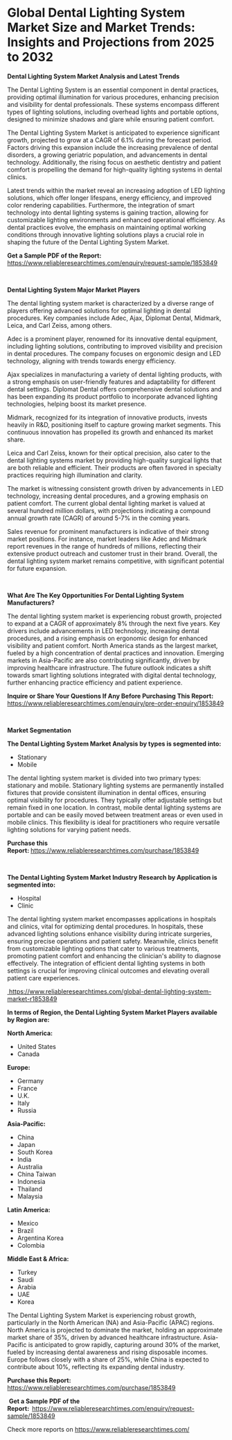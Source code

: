 <p><h1>Global Dental Lighting System Market Size and Market Trends: Insights and Projections from 2025 to 2032</h1></p><p><strong>Dental Lighting System Market Analysis and Latest Trends</strong></p>
<p><p>The Dental Lighting System is an essential component in dental practices, providing optimal illumination for various procedures, enhancing precision and visibility for dental professionals. These systems encompass different types of lighting solutions, including overhead lights and portable options, designed to minimize shadows and glare while ensuring patient comfort.</p><p>The Dental Lighting System Market is anticipated to experience significant growth, projected to grow at a CAGR of 6.1% during the forecast period. Factors driving this expansion include the increasing prevalence of dental disorders, a growing geriatric population, and advancements in dental technology. Additionally, the rising focus on aesthetic dentistry and patient comfort is propelling the demand for high-quality lighting systems in dental clinics.</p><p>Latest trends within the market reveal an increasing adoption of LED lighting solutions, which offer longer lifespans, energy efficiency, and improved color rendering capabilities. Furthermore, the integration of smart technology into dental lighting systems is gaining traction, allowing for customizable lighting environments and enhanced operational efficiency. As dental practices evolve, the emphasis on maintaining optimal working conditions through innovative lighting solutions plays a crucial role in shaping the future of the Dental Lighting System Market.</p></p>
<p><strong>Get a Sample PDF of the Report:&nbsp;</strong> <a href="https://www.reliableresearchtimes.com/enquiry/request-sample/1853849?utm_campaign=2467&utm_medium=2&utm_source=Github&utm_content=ia&utm_term=28022025&utm_id=dental-lighting-system">https://www.reliableresearchtimes.com/enquiry/request-sample/1853849</a></p>
<p>&nbsp;</p>
<p><strong>Dental Lighting System Major Market Players</strong></p>
<p><p>The dental lighting system market is characterized by a diverse range of players offering advanced solutions for optimal lighting in dental procedures. Key companies include Adec, Ajax, Diplomat Dental, Midmark, Leica, and Carl Zeiss, among others. </p><p>Adec is a prominent player, renowned for its innovative dental equipment, including lighting solutions, contributing to improved visibility and precision in dental procedures. The company focuses on ergonomic design and LED technology, aligning with trends towards energy efficiency.</p><p>Ajax specializes in manufacturing a variety of dental lighting products, with a strong emphasis on user-friendly features and adaptability for different dental settings. Diplomat Dental offers comprehensive dental solutions and has been expanding its product portfolio to incorporate advanced lighting technologies, helping boost its market presence.</p><p>Midmark, recognized for its integration of innovative products, invests heavily in R&D, positioning itself to capture growing market segments. This continuous innovation has propelled its growth and enhanced its market share.</p><p>Leica and Carl Zeiss, known for their optical precision, also cater to the dental lighting systems market by providing high-quality surgical lights that are both reliable and efficient. Their products are often favored in specialty practices requiring high illumination and clarity.</p><p>The market is witnessing consistent growth driven by advancements in LED technology, increasing dental procedures, and a growing emphasis on patient comfort. The current global dental lighting market is valued at several hundred million dollars, with projections indicating a compound annual growth rate (CAGR) of around 5-7% in the coming years.</p><p>Sales revenue for prominent manufacturers is indicative of their strong market positions. For instance, market leaders like Adec and Midmark report revenues in the range of hundreds of millions, reflecting their extensive product outreach and customer trust in their brand. Overall, the dental lighting system market remains competitive, with significant potential for future expansion.</p></p>
<p>&nbsp;</p>
<p><strong>What Are The Key Opportunities For Dental Lighting System Manufacturers?</strong></p>
<p><p>The dental lighting system market is experiencing robust growth, projected to expand at a CAGR of approximately 8% through the next five years. Key drivers include advancements in LED technology, increasing dental procedures, and a rising emphasis on ergonomic design for enhanced visibility and patient comfort. North America stands as the largest market, fueled by a high concentration of dental practices and innovation. Emerging markets in Asia-Pacific are also contributing significantly, driven by improving healthcare infrastructure. The future outlook indicates a shift towards smart lighting solutions integrated with digital dental technology, further enhancing practice efficiency and patient experience.</p></p>
<p><strong>Inquire or Share Your Questions If Any Before Purchasing This Report:</strong> <a href="https://www.reliableresearchtimes.com/enquiry/pre-order-enquiry/1853849?utm_campaign=2467&utm_medium=2&utm_source=Github&utm_content=ia&utm_term=28022025&utm_id=dental-lighting-system">https://www.reliableresearchtimes.com/enquiry/pre-order-enquiry/1853849</a></p>
<p>&nbsp;</p>
<p><strong>Market Segmentation</strong></p>
<p><strong>The Dental Lighting System Market Analysis by types is segmented into:</strong></p>
<p><ul><li>Stationary</li><li>Mobile</li></ul></p>
<p><p>The dental lighting system market is divided into two primary types: stationary and mobile. Stationary lighting systems are permanently installed fixtures that provide consistent illumination in dental offices, ensuring optimal visibility for procedures. They typically offer adjustable settings but remain fixed in one location. In contrast, mobile dental lighting systems are portable and can be easily moved between treatment areas or even used in mobile clinics. This flexibility is ideal for practitioners who require versatile lighting solutions for varying patient needs.</p></p>
<p><strong>Purchase this Report:&nbsp;</strong><a href="https://www.reliableresearchtimes.com/purchase/1853849?utm_campaign=2467&utm_medium=2&utm_source=Github&utm_content=ia&utm_term=28022025&utm_id=dental-lighting-system">https://www.reliableresearchtimes.com/purchase/1853849</a></p>
<p>&nbsp;</p>
<p><strong>The Dental Lighting System Market Industry Research by Application is segmented into:</strong></p>
<p><ul><li>Hospital</li><li>Clinic</li></ul></p>
<p><p>The dental lighting system market encompasses applications in hospitals and clinics, vital for optimizing dental procedures. In hospitals, these advanced lighting solutions enhance visibility during intricate surgeries, ensuring precise operations and patient safety. Meanwhile, clinics benefit from customizable lighting options that cater to various treatments, promoting patient comfort and enhancing the clinician's ability to diagnose effectively. The integration of efficient dental lighting systems in both settings is crucial for improving clinical outcomes and elevating overall patient care experiences.</p></p>
<p><a href="https://www.reliableresearchtimes.com/global-dental-lighting-system-market-r1853849?utm_campaign=2467&utm_medium=2&utm_source=Github&utm_content=ia&utm_term=28022025&utm_id=dental-lighting-system">&nbsp;https://www.reliableresearchtimes.com/global-dental-lighting-system-market-r1853849</a></p>
<p><strong>In terms of Region, the Dental Lighting System Market Players available by Region are:</strong></p>
<p>
    <p> <strong> North America: </strong>
        <ul>
            <li>United States</li>
            <li>Canada</li>
        </ul>
        </p> 
    <p> <strong> Europe: </strong>
        <ul>
            <li>Germany</li>
            <li>France</li>
            <li>U.K.</li>
            <li>Italy</li>
            <li>Russia</li>
        </ul>
        </p> 
    <p> <strong> Asia-Pacific: </strong>
        <ul>
            <li>China</li>
            <li>Japan</li>
            <li>South Korea</li>
            <li>India</li>
            <li>Australia</li>
            <li>China Taiwan</li>
            <li>Indonesia</li>
            <li>Thailand</li>
            <li>Malaysia</li>
        </ul>
        </p> 
    <p> <strong> Latin America: </strong>
        <ul>
            <li>Mexico</li>
            <li>Brazil</li>
            <li>Argentina Korea</li>
            <li>Colombia</li>
        </ul>
        </p> 
    <p> <strong> Middle East & Africa: </strong>
        <ul>
            <li>Turkey</li>
            <li>Saudi</li>
            <li>Arabia</li>
            <li>UAE</li>
            <li>Korea</li>
        </ul>
    </p>
    </p>
<p><p>The Dental Lighting System Market is experiencing robust growth, particularly in the North American (NA) and Asia-Pacific (APAC) regions. North America is projected to dominate the market, holding an approximate market share of 35%, driven by advanced healthcare infrastructure. Asia-Pacific is anticipated to grow rapidly, capturing around 30% of the market, fueled by increasing dental awareness and rising disposable incomes. Europe follows closely with a share of 25%, while China is expected to contribute about 10%, reflecting its expanding dental industry.</p></p>
<p><strong>Purchase this Report: </strong><a href="https://www.reliableresearchtimes.com/purchase/1853849?utm_campaign=2467&utm_medium=2&utm_source=Github&utm_content=ia&utm_term=28022025&utm_id=dental-lighting-system">https://www.reliableresearchtimes.com/purchase/1853849</a></p>
<p>&nbsp;<strong>Get a Sample PDF of the Report:&nbsp;&nbsp;</strong><a href="https://www.reliableresearchtimes.com/enquiry/request-sample/1853849?utm_campaign=2467&utm_medium=2&utm_source=Github&utm_content=ia&utm_term=28022025&utm_id=dental-lighting-system">https://www.reliableresearchtimes.com/enquiry/request-sample/1853849</a></p>
<p><strong></strong></p>
<p>Check more reports on <a href="https://www.reliableresearchtimes.com/?utm_campaign=2467&utm_medium=2&utm_source=Github&utm_content=ia&utm_term=28022025&utm_id=dental-lighting-system">https://www.reliableresearchtimes.com/</a></p>